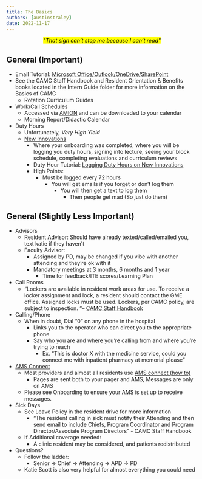 ```yaml
---
title: The Basics
authors: [austinstraley]
date: 2022-11-17
---
```


*<center><mark>"That sign can’t stop me because I can’t read"</mark></center>*

## General (Important)

- Email Tutorial: [Microsoft Office/Outlook/OneDrive/SharePoint][6]
- See the CAMC Staff Handbook and Resident Orientation & Benefits books located in the Intern Guide folder for more information on the Basics of CAMC
    - Rotation Curriculum Guides
- Work/Call Schedules
    - Accessed via [AMION][4] and can be downloaded to your calendar
    - Morning Report/Didactic Calendar
- Duty Hours
    - Unfortunately, *Very High Yield*
    - [New Innovations][2]
        - Where your onboarding was completed, where you will be logging you duty hours, signing into lecture, seeing your block schedule, completing evaluations and curriculum reviews
        - Duty Hour Tutorial: [Logging Duty Hours on New Innovations][3]
        - High Points:
            - Must be logged every 72 hours
                - You will get emails if you forget or don’t log them
                    - You will then get a text to log them
                        - Then people get mad (So just do them)

## General (Slightly Less Important)

- Advisors
    - Resident Advisor: Should have already texted/called/emailed you, text katie if they haven't
    - Faculty Advisor:
        - Assigned by PD, may be changed if you vibe with another attending and they’re ok with it
        - Mandatory meetings at 3 months, 6 months and 1 year
            - Time for feedback/ITE scores/Learning Plan
- Call Rooms
    - “Lockers are available in resident work areas for use. To receive a locker assignment and lock, a resident should contact the GME office. Assigned locks must be used. Lockers, per CAMC policy, are subject to inspection. “– [CAMC Staff Handbook][7]
- Calling/Phone
    - When in doubt, Dial “0” on any phone in the hospital
        - Links you to the operator who can direct you to the appropriate phone
        - Say who you are and where you’re calling from and where you’re trying to reach
            - Ex. “This is doctor X with the medicine service, could you connect me with inpatient pharmacy at memorial please”
- [AMS Connect][8]
    - Most providers and almost all residents use [AMS connect (how to)][9]
        - Pages are sent both to your pager and AMS, Messages are only on AMS
    - Please see Onboarding to ensure your AMS is set up to receive messages.
- Sick Days
    - See Leave Policy in the resident drive for more information
        - “The resident calling in sick must notify their Attending and then send email to include Chiefs, Program Coordinator and Program Director/Associate Program Directors” - CAMC Staff Handbook
    - If Additional coverage needed:
        - A clinic resident may be considered, and patients redistributed
- Questions?
    - Follow the ladder:
        - Senior -> Chief -> Attending -> APD -> PD
    - Katie Scott is also very helpful for almost everything you could need

[7]: https://www.camc.org/newhirelocations
[2]: https://www.new-innov.com/Login/Login.aspx
[3]: https://youtu.be/dkpLhmxxwpU
[4]: https://www.amion.com/cgi-bin/ocs
[6]: https://youtu.be/p6yKzWvLs74
[8]: https://account.amsconnectapp.com/login
[9]: /internguidepages/chapter15/3-important-websites/
